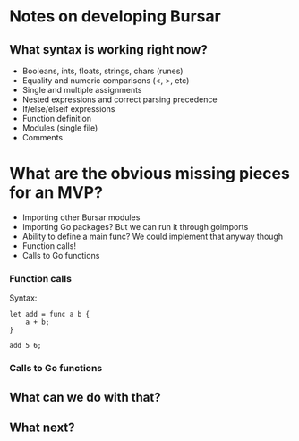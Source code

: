 # Notes on developing Bursar

## What syntax is working right now?

- Booleans, ints, floats, strings, chars (runes)
- Equality and numeric comparisons (<, >, etc)
- Single and multiple assignments
- Nested expressions and correct parsing precedence
- If/else/elseif expressions
- Function definition
- Modules (single file)
- Comments

# What are the obvious missing pieces for an MVP?

- Importing other Bursar modules
- Importing Go packages? But we can run it through goimports
- Ability to define a main func? We could implement that anyway though
- Function calls!
- Calls to Go functions

### Function calls

Syntax: 
```
let add = func a b {
    a + b;
}

add 5 6;
```

### Calls to Go functions

## What can we do with that?

## What next?

